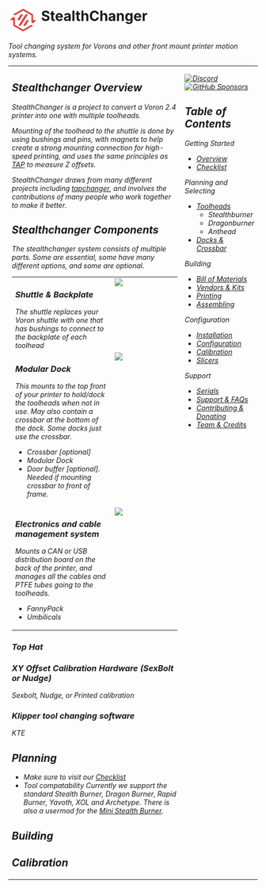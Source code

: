 # <img src="https://github.com/DraftShift/Stealthchanger/blob/main/media/Stealthchanger_logo.png?raw=true" height="50" align="top" /> StealthChanger

<em>Tool changing system for Vorons and other front mount printer motion systems.<em>

<table comment="two-column layout"><tr><td width="80%">

## Stealthchanger Overview
StealthChanger is a project to convert a Voron 2.4 printer into one with multiple toolheads.

Mounting of the toolhead to the shuttle is done by using bushings and pins, with magnets to help create a strong mounting connection for high-speed printing, and uses the same principles as [TAP](https://github.com/VoronDesign/Voron-Tap) to measure Z offsets.

StealthChanger draws from many different projects including [tapchanger](https://github.com/viesturz/tapchanger), and involves the contributions of many people who work together to make it better. 

## Stealthchanger Components
The stealthchanger system consists of multiple parts. Some are essential, some have many different options, and some are optional. 

<table><tr><td valign="top" width="400px"><h3>Shuttle & Backplate</h3>
The shuttle replaces your Voron shuttle with one that has bushings to connect to the backplate of each toolhead
</td><td valign="top" width="400px">
<img src="../media/shuttle.jpg" width="200">
</td></tr>
 
<tr><td valign="top" width="400px"><h3>Modular Dock</h3>
This mounts to the top front of your printer to hold/dock the toolheads when not in use. May also contain a crossbar at the bottom of the dock. Some docks just use the crossbar.
<ul>
<li>Crossbar [optional]</li>
<li>Modular Dock</li>
<li>Door buffer [optional]. Needed if mounting crossbar to front of frame.</li>
</td><td valign="top" width="400px">
<img src="../media/Dock_top_mount.png" width="200">
</td></tr>

<tr><td valign="top" width="400px"><h3>Electronics and cable management system</h3>
Mounts a CAN or USB distribution board on the back of the printer, and manages all the cables and PTFE tubes going to the toolheads. 
<ul>
<li>FannyPack</li>
<li>Umbilicals</li>
</ul>
</td><td valign="top" width="400px">
<img src="../media/shuttle.jpg" width="200">
</td></tr>
</table>
 
### Top Hat
<picture>

### XY Offset Calibration Hardware (SexBolt or Nudge)
Sexbolt, Nudge, or Printed calibration

### Klipper tool changing software
KTE

## Planning
- Make sure to visit our [Checklist](Checklist)
- Tool compatability
Currently we support the standard Stealth Burner, Dragon Burner, Rapid Burner, Yavoth, XOL and Archetype. There is also a usermod for the [Mini Stealth Burner](../blob/main/UserMods/jdmontgomer/MiniSB_SC).

## Building

## Calibration



</td>
<td valign="top" width="20%">

 <a href="https://discord.gg/draftshift" target="_blank" alt="Join our Discord">![Discord](https://img.shields.io/discord/1226846451028725821?logo=discord&logoColor=%23ffffff&label=Join%20our%20Discord&labelColor=%237785cc&color=%23adf5ff)</a>
&nbsp;&nbsp;&nbsp;&nbsp;&nbsp;&nbsp;
<a href="https://github.com/sponsors/DraftShift" target="_blank" alt="Sponsor Us">![GitHub Sponsors](https://img.shields.io/github/sponsors/DraftShift?logo=githubsponsors&label=Sponsors&labelColor=rgb(246%2C%20248%2C%20250)&color=rgb(191%2C%2057%2C%20137))</a>

## Table of Contents

*Getting Started*
- [Overview](Home)
- [Checklist](Checklist)

*Planning and Selecting*
- [Toolheads](Toolheads)
  - Stealthburner
  - Dragonburner
  - Anthead
- [Docks & Crossbar](Docks)

*Building*
- [Bill of Materials](Bill-of-Materials)
- [Vendors & Kits](Vendors-and-Kits)
- [Printing](Printing)
- [Assembling](Assembling)

*Configuration*
- [Installation](Installation)
- [Configuration](Configuration)
- [Calibration](Calibration)
- [Slicers](Slicers)

*Support*
- [Serials](Serials)
- [Support & FAQs](Support-and-FAQs)
- [Contributing & Donating](Contributing-and-Donating)
- [Team & Credits](Team-and-Credits)


</td></tr></table>
